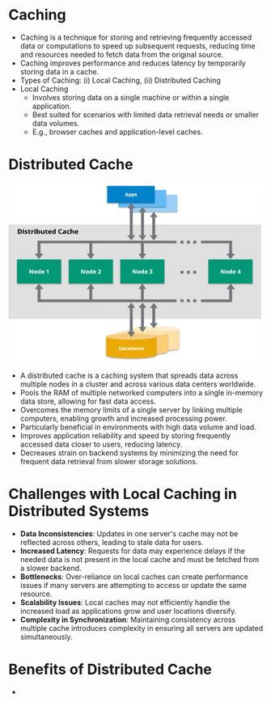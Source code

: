 # Caching

- Caching is a technique for storing and retrieving frequently accessed data or computations to speed up subsequent requests, reducing time and resources needed to fetch data from the original source.
- Caching improves performance and reduces latency by temporarily storing data in a cache.
- Types of Caching: (i) Local Caching, (ii) Distributed Caching
- Local Caching
  - Involves storing data on a single machine or within a single application.
  - Best suited for scenarios with limited data retrieval needs or smaller data volumes.
  - E.g., browser caches and application-level caches.

# Distributed Cache

![Distributed Cache](./diagrams/distributed-cache-2.png)

- A distributed cache is a caching system that spreads data across multiple nodes in a cluster and across various data centers worldwide.
- Pools the RAM of multiple networked computers into a single in-memory data store, allowing for fast data access.
- Overcomes the memory limits of a single server by linking multiple computers, enabling growth and increased processing power.
- Particularly beneficial in environments with high data volume and load.
- Improves application reliability and speed by storing frequently accessed data closer to users, reducing latency.
- Decreases strain on backend systems by minimizing the need for frequent data retrieval from slower storage solutions.

# Challenges with Local Caching in Distributed Systems

- **Data Inconsistencies**: Updates in one server's cache may not be reflected across others, leading to stale data for users.
- **Increased Latency**: Requests for data may experience delays if the needed data is not present in the local cache and must be fetched from a slower backend.
- **Bottlenecks**: Over-reliance on local caches can create performance issues if many servers are attempting to access or update the same resource.
- **Scalability Issues**: Local caches may not efficiently handle the increased load as applications grow and user locations diversify.
- **Complexity in Synchronization**: Maintaining consistency across multiple cache introduces complexity in ensuring all servers are updated simultaneously.

# Benefits of Distributed Cache

- 